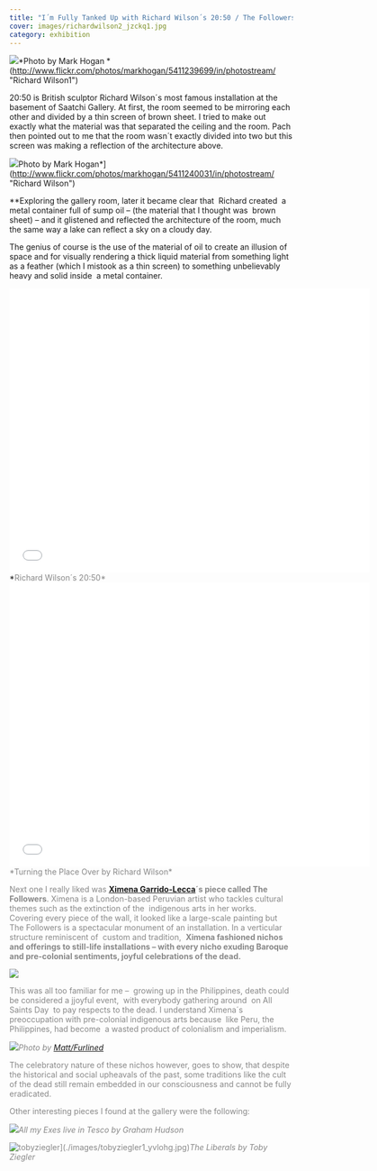 ```yaml
---
title: "I´m Fully Tanked Up with Richard Wilson´s 20:50 / The Followers by Ximena Garrido-Lecca at the Saatchi Gallery"
cover: images/richardwilson2_jzckq1.jpg
category: exhibition
---
```

![](./images/richardwilson2_jzckq1.jpg)*Photo by Mark Hogan *(http://www.flickr.com/photos/markhogan/5411239699/in/photostream/ "Richard Wilson1")

20:50 is British sculptor Richard Wilson´s most famous installation at the basement of Saatchi Gallery. At first, the room seemed to be mirroring each other and divided by a thin screen of brown sheet. I tried to make out exactly what the material was that separated the ceiling and the room. Pach then pointed out to me that the room wasn´t exactly divided into two but this screen was making a reflection of the architecture above.

![](./images/richardwilson3_yb6wvu.jpg)Photo by Mark Hogan</span>*](http://www.flickr.com/photos/markhogan/5411240031/in/photostream/ "Richard Wilson")

**Exploring the gallery room, later it became clear that  Richard created  a metal container full of sump oil – (the material that I thought was  brown sheet) – and it glistened and reflected the architecture of the room, much the same way a lake can reflect a sky on a cloudy day. 

The genius of course is the use of the material of oil to create an illusion of space and for visually rendering a thick liquid material from something light as a feather (which I mistook as a thin screen) to something unbelievably heavy and solid inside  a metal container.

<iframe allowfullscreen="" class="youtube-player" frameborder="0" height="505" src="//www.youtube.com/embed/JKXDHuyyd7g?wmode=transparent&fs=1&hl=en&modestbranding=1&iv_load_policy=3&showsearch=0&rel=0&theme=darkd" title="YouTube video player" type="text/html" width="640"></iframe></span>*<span style="color: #888888;">Richard Wilson´s 20:50*

<iframe allowfullscreen="" class="youtube-player" frameborder="0" height="505" src="//www.youtube.com/embed/DBXwA0gcBm4?wmode=transparent&fs=1&hl=en&modestbranding=1&iv_load_policy=3&showsearch=0&rel=0&theme=dark&NR=1" title="YouTube video player" type="text/html" width="640"></iframe>*Turning the Place Over by Richard Wilson*

Next one I really liked was **[Ximena Garrido-Lecca](http://www.ximenagarridolecca.com/ "Ximeno Garrido Lecca")´s piece called The Followers**. Ximena is a London-based Peruvian artist who tackles cultural themes such as the extinction of the  indigenous arts in her works.  Covering every piece of the wall, it looked like a large-scale painting but The Followers is a spectacular monument of an installation. In a verticular structure reminiscent of  custom and tradition,  **Ximena fashioned nichos and offerings to still-life installations – with every nicho exuding Baroque and pre-colonial sentiments, joyful celebrations of the dead.**

![](./images/ximena2_iowcho.jpg)

This was all too familiar for me –  growing up in the Philippines, death could be considered a jjoyful event,  with everybody gathering around  on All  Saints Day  to pay respects to the dead. I understand Ximena´s preoccupation with pre-colonial indigenous arts because  like Peru, the Philippines, had become  a wasted product of colonialism and imperialism.

![](./images/ximena3_lkrr7n.jpg)*Photo by [Matt/Furlined](http://www.flickr.com/photos/furlined/5360494741/ "Ximena 3")*

The celebratory nature of these nichos however, goes to show, that despite the historical and social upheavals of the past, some traditions like the cult of the dead still remain embedded in our consciousness and cannot be fully eradicated.

Other interesting pieces I found at the gallery were the following:

![](./images/grahamhudson_jwbr5v.jpg)*All my Exes live in Tesco by Graham Hudson*

![](./images/tobyziegler1_yvlohg.jpg "tobyziegler")](./images/tobyziegler1_yvlohg.jpg)*The Liberals by Toby Ziegler*